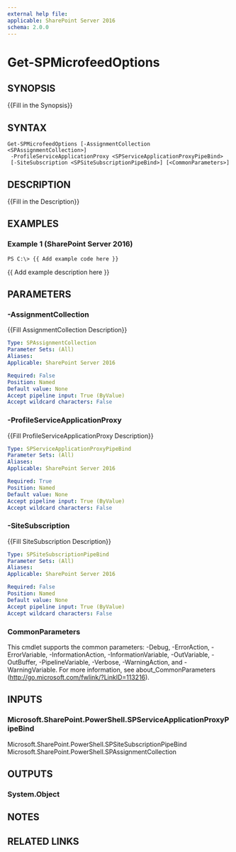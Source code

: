 ```yaml
---
external help file: 
applicable: SharePoint Server 2016
schema: 2.0.0
---
```


# Get-SPMicrofeedOptions

## SYNOPSIS
{{Fill in the Synopsis}}

## SYNTAX

```
Get-SPMicrofeedOptions [-AssignmentCollection <SPAssignmentCollection>]
 -ProfileServiceApplicationProxy <SPServiceApplicationProxyPipeBind>
 [-SiteSubscription <SPSiteSubscriptionPipeBind>] [<CommonParameters>]
```

## DESCRIPTION
{{Fill in the Description}}

## EXAMPLES

### Example 1 (SharePoint Server 2016)
```
PS C:\> {{ Add example code here }}
```

{{ Add example description here }}

## PARAMETERS

### -AssignmentCollection
{{Fill AssignmentCollection Description}}

```yaml
Type: SPAssignmentCollection
Parameter Sets: (All)
Aliases: 
Applicable: SharePoint Server 2016

Required: False
Position: Named
Default value: None
Accept pipeline input: True (ByValue)
Accept wildcard characters: False
```

### -ProfileServiceApplicationProxy
{{Fill ProfileServiceApplicationProxy Description}}

```yaml
Type: SPServiceApplicationProxyPipeBind
Parameter Sets: (All)
Aliases: 
Applicable: SharePoint Server 2016

Required: True
Position: Named
Default value: None
Accept pipeline input: True (ByValue)
Accept wildcard characters: False
```

### -SiteSubscription
{{Fill SiteSubscription Description}}

```yaml
Type: SPSiteSubscriptionPipeBind
Parameter Sets: (All)
Aliases: 
Applicable: SharePoint Server 2016

Required: False
Position: Named
Default value: None
Accept pipeline input: True (ByValue)
Accept wildcard characters: False
```

### CommonParameters
This cmdlet supports the common parameters: -Debug, -ErrorAction, -ErrorVariable, -InformationAction, -InformationVariable, -OutVariable, -OutBuffer, -PipelineVariable, -Verbose, -WarningAction, and -WarningVariable. For more information, see about_CommonParameters (http://go.microsoft.com/fwlink/?LinkID=113216).

## INPUTS

### Microsoft.SharePoint.PowerShell.SPServiceApplicationProxyPipeBind
Microsoft.SharePoint.PowerShell.SPSiteSubscriptionPipeBind
Microsoft.SharePoint.PowerShell.SPAssignmentCollection

## OUTPUTS

### System.Object

## NOTES

## RELATED LINKS

